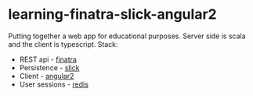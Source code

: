 # learning-finatra-slick-angular2

Putting together a web app for educational purposes. Server side is scala and the client is typescript.  Stack:

* REST api - [finatra](https://twitter.github.io/finatra/)
* Persistence - [slick](http://slick.typesafe.com/) 
* Client - [angular2](https://angular.io/)
* User sessions - [redis](http://redis.io/)
